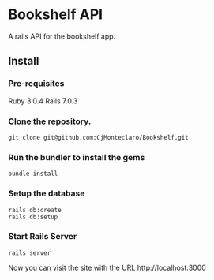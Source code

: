 # Bookshelf API

A rails API for the bookshelf app.

## Install

### Pre-requisites

Ruby 3.0.4
Rails 7.0.3

### Clone the repository.

```
git clone git@github.com:CjMonteclaro/Bookshelf.git
```

### Run the bundler to install the gems
```
bundle install
```

### Setup the database
```
rails db:create
rails db:setup
```

### Start Rails Server
```
rails server
```

Now you can visit the site with the URL http://localhost:3000
